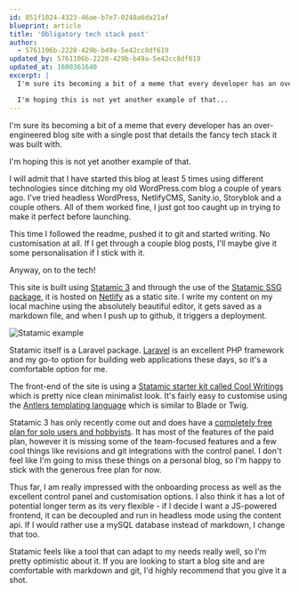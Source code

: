 ```yaml
---
id: 851f1024-4323-46ae-b7e7-0248a6da21af
blueprint: article
title: 'Obligatory tech stack post'
author:
  - 5761106b-2220-429b-b49a-5e42cc8df619
updated_by: 5761106b-2220-429b-b49a-5e42cc8df619
updated_at: 1600361640
excerpt: |
  I'm sure its becoming a bit of a meme that every developer has an over-engineered blog site with a single post that details the fancy tech stack it was built with. 

  I'm hoping this is not yet another example of that...
---
```

I'm sure its becoming a bit of a meme that every developer has an over-engineered blog site with a single post that details the fancy tech stack it was built with. 

I'm hoping this is not yet another example of that.

I will admit that I have started this blog at least 5 times using different technologies since ditching my old WordPress.com blog a couple of years ago. I've tried headless WordPress, NetlifyCMS, Sanity.io, Storyblok and a couple others. All of them worked fine, I just got too caught up in trying to make it perfect before launching.

This time I followed the readme, pushed it to git and started writing. No customisation at all. If I get through a couple blog posts, I'll maybe give it some personalisation if I stick with it.

Anyway, on to the tech! 

This site is built using [Statamic 3](https://statamic.com/) and through the use of the [Statamic SSG package](https://github.com/statamic/ssg), it is hosted on [Netlify](https://www.netlify.com/) as a static site. I write my content on my local machine using the absolutely beautiful editor, it gets saved as a markdown file, and when I push up to github, it triggers a deployment.

![Statamic example](https://res.cloudinary.com/dkn9wtsgs/image/upload/v1600285114/blog/Screenshot_2020-09-16_Obligatory_tech_stack_post_Articles_Collections_Statamic.png)

Statamic itself is a Laravel package. [Laravel](https://laravel.com/) is an excellent PHP framework and my go-to option for building web applications these days, so it's a comfortable option for me.

The front-end of the site is using a [Statamic starter kit called Cool Writings](https://github.com/statamic/starter-kit-cool-writings) which is pretty nice clean minimalist look. It's fairly easy to customise using the [Antlers templating language](https://v2.statamic.com/antlers) which is similar to Blade or Twig. 

Statamic 3 has only recently come out and does have a [completely free plan for solo users and hobbyists](https://statamic.com/pricing). It has most of the features of the paid plan, however it is missing some of the team-focused features and a few cool things like revisions and git integrations with the control panel. I don't feel like I'm going to miss these things on a personal blog, so I'm  happy to stick with the generous free plan for now. 

Thus far, I am really impressed with the onboarding process as well as the excellent control panel and customisation options. I also think it has a lot of potential longer term as its very flexible - if I decide I want a JS-powered frontend, it can be decoupled and run in headless mode using the content api. If I would rather use a mySQL database instead of markdown, I change that too. 

Statamic feels like a tool that can adapt to my needs really well, so I'm pretty optimistic about it. If you are looking to start a blog site and are comfortable with markdown and git, I'd highly recommend that you give it a shot.